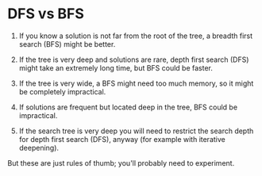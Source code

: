 # DFS vs BFS
1. If you know a solution is not far from the root of the tree, a breadth first search (BFS) might be better.

2. If the tree is very deep and solutions are rare, depth first search (DFS) might take an extremely long time, but BFS could be faster.

3. If the tree is very wide, a BFS might need too much memory, so it might be completely impractical.

4. If solutions are frequent but located deep in the tree, BFS could be impractical.

5. If the search tree is very deep you will need to restrict the search depth for depth first search (DFS), anyway (for example with iterative deepening).

But these are just rules of thumb; you'll probably need to experiment.